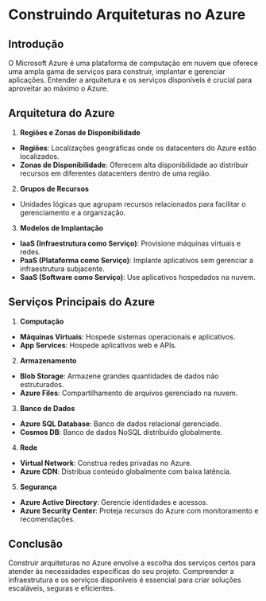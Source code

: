 # Construindo Arquiteturas no Azure

## Introdução

O Microsoft Azure é uma plataforma de computação em nuvem que oferece uma ampla gama de serviços para construir, implantar e gerenciar aplicações. Entender a arquitetura e os serviços disponíveis é crucial para aproveitar ao máximo o Azure.

## Arquitetura do Azure

1. **Regiões e Zonas de Disponibilidade**
- **Regiões**: Localizações geográficas onde os datacenters do Azure estão localizados.
- **Zonas de Disponibilidade**: Oferecem alta disponibilidade ao distribuir recursos em diferentes datacenters dentro de uma região.

2. **Grupos de Recursos**
- Unidades lógicas que agrupam recursos relacionados para facilitar o gerenciamento e a organização.

3. **Modelos de Implantação**
- **IaaS (Infraestrutura como Serviço)**: Provisione máquinas virtuais e redes.
- **PaaS (Plataforma como Serviço)**: Implante aplicativos sem gerenciar a infraestrutura subjacente.
- **SaaS (Software como Serviço)**: Use aplicativos hospedados na nuvem.

## Serviços Principais do Azure

1. **Computação**
- **Máquinas Virtuais**: Hospede sistemas operacionais e aplicativos.
- **App Services**: Hospede aplicativos web e APIs.

2. **Armazenamento**
- **Blob Storage**: Armazene grandes quantidades de dados não estruturados.
- **Azure Files**: Compartilhamento de arquivos gerenciado na nuvem.

3. **Banco de Dados**
- **Azure SQL Database**: Banco de dados relacional gerenciado.
- **Cosmos DB**: Banco de dados NoSQL distribuído globalmente.

4. **Rede**
- **Virtual Network**: Construa redes privadas no Azure.
- **Azure CDN**: Distribua conteúdo globalmente com baixa latência.

5. **Segurança**
- **Azure Active Directory**: Gerencie identidades e acessos.
- **Azure Security Center**: Proteja recursos do Azure com monitoramento e recomendações.

## Conclusão

Construir arquiteturas no Azure envolve a escolha dos serviços certos para atender às necessidades específicas do seu projeto. Compreender a infraestrutura e os serviços disponíveis é essencial para criar soluções escaláveis, seguras e eficientes.

